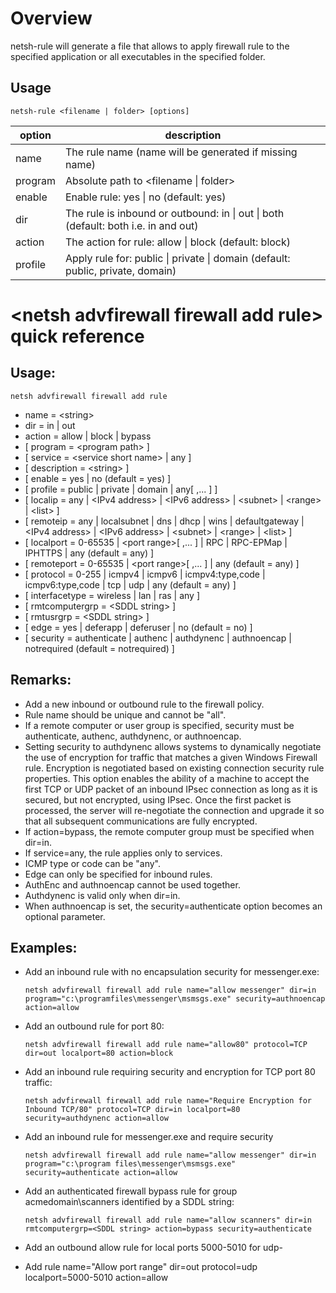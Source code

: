 # Overview

netsh-rule will generate a file that allows to apply firewall rule to the specified application or all executables in the specified folder.

## Usage

```netsh-rule <filename | folder> [options]```

option  | description
--------|--
name    | The rule name (name will be generated if missing name)
program | Absolute path to \<filename \| folder>
enable  | Enable rule: yes \| no (default: yes)
dir     | The rule is inbound or outbound: in \| out \| both (default: both i.e. in and out)
action  | The action for rule: allow \| block (default: block)
profile | Apply rule for: public \| private \| domain (default: public, private, domain)

# \<netsh advfirewall firewall add rule> quick reference

## Usage:
```netsh advfirewall firewall add rule```

*    name = \<string\>
*    dir = in \| out
*    action = allow \| block \| bypass
*    [ program = \<program path\> ]
*    [ service = \<service short name\> \| any ]
*    [ description = \<string\> ]
*    [ enable = yes \| no (default = yes) ]
*    [ profile = public \| private \| domain \| any[ ,... ] ]
*    [ localip = any \| \<IPv4 address\> \| \<IPv6 address\> \| \<subnet\> \| \<range\> \| \<list\> ]
*    [ remoteip = any \| localsubnet \| dns \| dhcp \| wins \| defaultgateway \| \<IPv4 address\> \| \<IPv6 address\> \| \<subnet\> \| \<range\> \| \<list\> ]
*    [ localport = 0-65535 \| \<port range\>[ ,... ] \| RPC \| RPC-EPMap \| IPHTTPS \| any (default = any) ]
*    [ remoteport = 0-65535 \| \<port range\>[ ,... ] \| any (default = any) ]
*    [ protocol = 0-255 \| icmpv4 \| icmpv6 \| icmpv4:type,code \| icmpv6:type,code \| tcp \| udp \| any (default = any) ]
*    [ interfacetype = wireless \| lan \| ras \| any ]
*    [ rmtcomputergrp = \<SDDL string\> ]
*    [ rmtusrgrp = \<SDDL string\> ]
*    [ edge = yes \| deferapp \| deferuser \| no (default = no) ]
*    [ security = authenticate \| authenc \| authdynenc \| authnoencap \| notrequired (default = notrequired) ]

## Remarks:

 - Add a new inbound or outbound rule to the firewall policy.
 - Rule name should be unique and cannot be "all".
 - If a remote computer or user group is specified, security must be
   authenticate, authenc, authdynenc, or authnoencap.
 - Setting security to authdynenc allows systems to dynamically
   negotiate the use of encryption for traffic that matches
   a given Windows Firewall rule. Encryption is negotiated based on
   existing connection security rule properties. This option
   enables the ability of a machine to accept the first TCP
   or UDP packet of an inbound IPsec connection as long as
   it is secured, but not encrypted, using IPsec.
   Once the first packet is processed, the server will
   re-negotiate the connection and upgrade it so that
   all subsequent communications are fully encrypted.
 - If action=bypass, the remote computer group must be specified when dir=in.
 - If service=any, the rule applies only to services.
 - ICMP type or code can be "any".
 - Edge can only be specified for inbound rules.
 - AuthEnc and authnoencap cannot be used together.
 - Authdynenc is valid only when dir=in.
 - When authnoencap is set, the security=authenticate option becomes an
   optional parameter.

## Examples:

* Add an inbound rule with no encapsulation security for messenger.exe:
  
    ```netsh advfirewall firewall add rule name="allow messenger" dir=in program="c:\programfiles\messenger\msmsgs.exe" security=authnoencap action=allow```

* Add an outbound rule for port 80:
  
    ```netsh advfirewall firewall add rule name="allow80" protocol=TCP dir=out localport=80 action=block```

* Add an inbound rule requiring security and encryption for TCP port 80 traffic:
  
    ```netsh advfirewall firewall add rule name="Require Encryption for Inbound TCP/80" protocol=TCP dir=in localport=80 security=authdynenc action=allow```

* Add an inbound rule for messenger.exe and require security
  
    ```netsh advfirewall firewall add rule name="allow messenger" dir=in program="c:\program files\messenger\msmsgs.exe" security=authenticate action=allow```

* Add an authenticated firewall bypass rule for group acmedomain\scanners identified by a SDDL string:
  
    ```netsh advfirewall firewall add rule name="allow scanners" dir=in rmtcomputergrp=<SDDL string> action=bypass security=authenticate```

* Add an outbound allow rule for local ports 5000-5010 for udp-
* Add rule name="Allow port range" dir=out protocol=udp localport=5000-5010 action=allow
